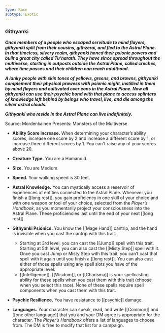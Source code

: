 ```yaml
---
type: Race
subtype: Exotic
---
```

### Githyanki 

**_Once members of a people who escaped servitude to mind flayers, githyanki split from their cousins, githzerai, and fled to the Astral Plane. In that timeless, silvery realm, githyanki honed their psionic powers and built a great city called Tu’narath. They have since spread throughout the multiverse, starting in outposts outside the Astral Plane, called creches, where time passes and their children can reach adulthood._**

**_A lanky people with skin tones of yellows, greens, and browns, githyanki complement their physical prowess with psionic might, instilled in them by mind flayers and cultivated over eons in the Astral Plane. Now all githyanki can use their psychic bond with that plane to access splinters of knowledge left behind by beings who travel, live, and die among the silver astral clouds._**

**_Githyanki who reside in the Astral Plane can live indefinitely._**

Source: Mordenkainen Presents: Monsters of the Multiverse

- **Ability Score Increase.** When determining your character’s ability scores, increase one score by 2 and increase a different score by 1, or increase three different scores by 1. You can't raise any of your scores above 20.

- **Creature Type.** You are a Humanoid.

- **Size.** You are Medium.

- **Speed.** Your walking speed is 30 feet.

- **Astral Knowledge.** You can mystically access a reservoir of experiences of entities connected to the Astral Plane. Whenever you finish a [[long rest]], you gain proficiency in one skill of your choice and with one weapon or tool of your choice, selected from the _Player’s Handbook_, as you momentarily project your consciousness into the Astral Plane. These proficiencies last until the end of your next [[long rest]].

- **Githyanki Psionics.** You know the [[Mage Hand]] cantrip, and the hand is invisible when you cast the cantrip with this trait.
    - Starting at 3rd level, you can cast the [[Jump]] spell with this trait. Starting at 5th level, you can also cast the [[Misty Step]] spell with it. Once you cast Jump or Misty Step with this trait, you can’t cast that spell with it again until you finish a [[long rest]]. You can also cast either of those spells using any spell slots you have of the appropriate level.
    - [[Intelligence]], [[Wisdom]], or [[Charisma]] is your spellcasting ability for these spells when you cast them with this trait (choose when you select this race). None of these spells require spell components when you cast them with this trait.

- **Psychic Resilience.** You have resistance to [[psychic]] damage.

- **Languages.** Your character can speak, read, and write [[Common]] and [[one other language]] that you and your DM agree is appropriate for the character. The _Player’s Handbook_ offers a list of languages to choose from. The DM is free to modify that list for a campaign.